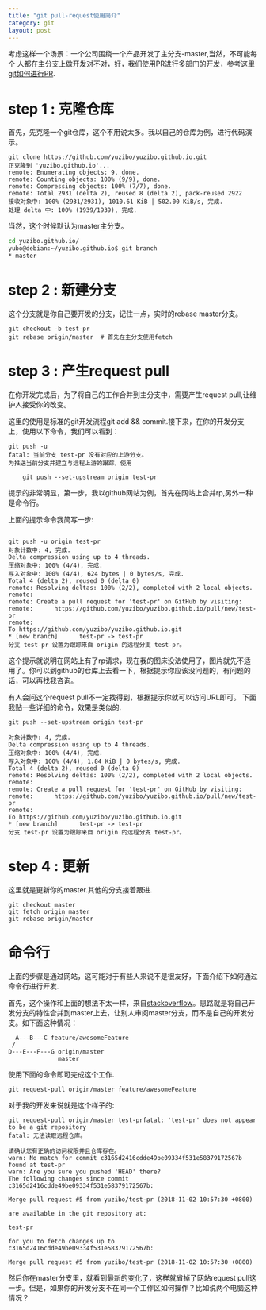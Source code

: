 ```yaml
---
title: "git pull-request使用简介"
category: git
layout: post
---
```


考虑这样一个场景：一个公司围绕一个产品开发了主分支-master,当然，不可能每个
人都在主分支上做开发对不对，好，我们使用PR进行多部门的开发，参考这里
[git如何进行PR](http://www.aftermath.cn/git-stash.html).

# step 1 : 克隆仓库
首先，先克隆一个git仓库，这个不用说太多。我以自己的仓库为例，进行代码演示。

```git
git clone https://github.com/yuzibo/yuzibo.github.io.git
正克隆到 'yuzibo.github.io'...
remote: Enumerating objects: 9, done.
remote: Counting objects: 100% (9/9), done.
remote: Compressing objects: 100% (7/7), done.
remote: Total 2931 (delta 2), reused 8 (delta 2), pack-reused 2922
接收对象中: 100% (2931/2931), 1010.61 KiB | 502.00 KiB/s, 完成.
处理 delta 中: 100% (1939/1939), 完成.
```

当然，这个时候默认为master主分支。

```bash
cd yuzibo.github.io/
yubo@debian:~/yuzibo.github.io$ git branch
* master
```

# step 2 : 新建分支
这个分支就是你自己要开发的分支，记住一点，实时的rebase master分支。

```git
git checkout -b test-pr
git rebase origin/master  # 首先在主分支使用fetch
```

# step 3 : 产生request pull
在你开发完成后，为了将自己的工作合并到主分支中，需要产生request pull,让维护人接受你的改变。

这里的使用是标准的git开发流程git add && commit.接下来，在你的开发分支上，使用以下命令，我们可以看到：

```git
git push -u
fatal: 当前分支 test-pr 没有对应的上游分支。
为推送当前分支并建立与远程上游的跟踪，使用

    git push --set-upstream origin test-pr

```

提示的非常明显，第一步，我以github网站为例，首先在网站上合并rp,另外一种是命令行。

 上面的提示命令我简写一步:

```git

git push -u origin test-pr
对象计数中: 4, 完成.
Delta compression using up to 4 threads.
压缩对象中: 100% (4/4), 完成.
写入对象中: 100% (4/4), 624 bytes | 0 bytes/s, 完成.
Total 4 (delta 2), reused 0 (delta 0)
remote: Resolving deltas: 100% (2/2), completed with 2 local objects.
remote:
remote: Create a pull request for 'test-pr' on GitHub by visiting:
remote:      https://github.com/yuzibo/yuzibo.github.io/pull/new/test-pr
remote:
To https://github.com/yuzibo/yuzibo.github.io.git
* [new branch]      test-pr -> test-pr
分支 test-pr 设置为跟踪来自 origin 的远程分支 test-pr。
```

这个提示就说明在网站上有了rp请求，现在我的图床没法使用了，图片就先不适用了。你可以到github的仓库上去看一下，根据提示你应该没问题的，有问题的话，可以再找我咨询。

有人会问这个request pull不一定找得到，根据提示你就可以访问URL即可。
下面我贴一些详细的命令，效果是类似的.

```git
git push --set-upstream origin test-pr

对象计数中: 4, 完成.
Delta compression using up to 4 threads.
压缩对象中: 100% (4/4), 完成.
写入对象中: 100% (4/4), 1.84 KiB | 0 bytes/s, 完成.
Total 4 (delta 2), reused 0 (delta 0)
remote: Resolving deltas: 100% (2/2), completed with 2 local objects.
remote:
remote: Create a pull request for 'test-pr' on GitHub by visiting:
remote:      https://github.com/yuzibo/yuzibo.github.io/pull/new/test-pr
remote:
To https://github.com/yuzibo/yuzibo.github.io.git
* [new branch]      test-pr -> test-pr
分支 test-pr 设置为跟踪来自 origin 的远程分支 test-pr。
```
# step 4 : 更新

这里就是更新你的master.其他的分支接着跟进.

```git
git checkout master
git fetch origin master
git rebase origin/master
```

# 命令行
上面的步骤是通过网站，这可能对于有些人来说不是很友好，下面介绍下如何通过命令行进行开发.

首先，这个操作和上面的想法不太一样，来自[stackoverflow](https://stackoverflow.com/questions/26613329/git-request-pull-from-local-branch-to-remote-master)。思路就是将自己开发分支的特性合并到master上去，让别人审阅master分支，而不是自己的开发分支。如下面这种情况：

```git
  A---B---C feature/awesomeFeature
 /
D---E---F---G origin/master
              master
```
使用下面的命令即可完成这个工作.

```git
git request-pull origin/master feature/awesomeFeature
```

对于我的开发来说就是这个样子的:

```git
git request-pull origin/master test-prfatal: 'test-pr' does not appear to be a git repository
fatal: 无法读取远程仓库。

请确认您有正确的访问权限并且仓库存在。
warn: No match for commit c3165d2416cdde49be09334f531e58379172567b found at test-pr
warn: Are you sure you pushed 'HEAD' there?
The following changes since commit c3165d2416cdde49be09334f531e58379172567b:

Merge pull request #5 from yuzibo/test-pr (2018-11-02 10:57:30 +0800)

are available in the git repository at:

test-pr

for you to fetch changes up to c3165d2416cdde49be09334f531e58379172567b:

Merge pull request #5 from yuzibo/test-pr (2018-11-02 10:57:30 +0800)
```

然后你在master分支里，就看到最新的变化了，这样就省掉了网站request pull这一步。但是，如果你的开发分支不在同一个工作区如何操作？比如说两个电脑这种情况？
